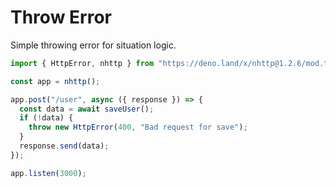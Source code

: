 # Throw Error

Simple throwing error for situation logic.

```js
import { HttpError, nhttp } from "https://deno.land/x/nhttp@1.2.6/mod.ts";

const app = nhttp();

app.post("/user", async ({ response }) => {
  const data = await saveUser();
  if (!data) {
    throw new HttpError(400, "Bad request for save");
  }
  response.send(data);
});

app.listen(3000);
```
